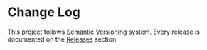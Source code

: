 # Change Log

This project follows [Semantic Versioning](http://semver.org) system.
Every release is documented on the [Releases](https://github.com/Lemoncode/lcFormValidation/releases) section.
